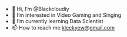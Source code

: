 - 👋 Hi, I’m @Blackcloudiy
- 👀 I’m interested in Video Gaming and Singing
- 🌱 I’m currently learning Data Scientist
- 📫 How to reach me kleckyew@gmail.com

<!---
Blackcloudiy/Blackcloudiy is a ✨ special ✨ repository because its `README.md` (this file) appears on your GitHub profile.
You can click the Preview link to take a look at your changes.
--->
